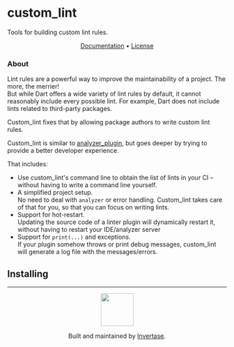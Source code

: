 <p align="center">
  <h1>custom_lint</h1>
  <span>Tools for building custom lint rules.</span>
</p>

<p align="center">
  <a href="https://melos.invertase.dev">Documentation</a> &bull; 
  <a href="https://github.com/invertase/custom_lint/blob/main/LICENSE">License</a>
</p>

### About

Lint rules are a powerful way to improve the maintainability of a project.
The more, the merrier!  
But while Dart offers a wide variety of lint rules by default, it cannot
reasonably include every possible lint. For example, Dart does not
include lints related to third-party packages.

Custom_lint fixes that by allowing package authors to write custom lint rules.

Custom_lint is similar to [analyzer_plugin], but goes deeper by trying to
provide a better developer experience.

That includes:

- Use custom_lint's command line to obtain the list of lints in your CI –
  without having to write a command line yourself.
- A simplified project setup.  
  No need to deal with `analyzer` or error handling. Custom_lint takes care of
  that for you, so that you can focus on writing lints.
- Support for hot-restart.  
  Updating the source code of a linter plugin will dynamically restart it,
  without having to restart your IDE/analyzer server
- Support for `print(...)` and exceptions.  
  If your plugin somehow throws or print debug messages, custom_lint
  will generate a log file with the messages/errors.

## Installing

---

<p align="center">
  <a href="https://invertase.io/?utm_source=readme&utm_medium=footer&utm_campaign=melos">
    <img width="75px" src="https://static.invertase.io/assets/invertase/invertase-rounded-avatar.png">
  </a>
  <p align="center">
    Built and maintained by <a href="https://invertase.io/?utm_source=readme&utm_medium=footer&utm_campaign=melos">Invertase</a>.
  </p>
</p>

[analyzer_plugin]: https://pub.dev/packages/analyzer_plugin
